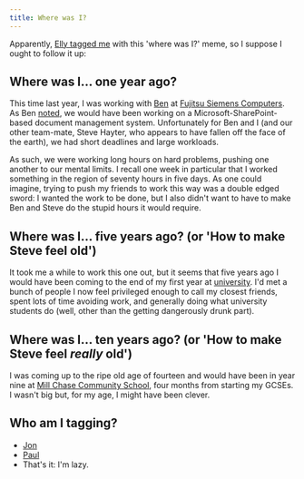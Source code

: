 ```yaml
---
title: Where was I?
---
```

Apparently, [Elly tagged me][Elly source] with this 'where was I?' meme,
so I suppose I ought to follow it up:

## Where was I… one year ago?

This time last year, I was working with [Ben][] at [Fujitsu Siemens
Computers][FSC]. As Ben [noted][where Ben was], we would have been
working on a Microsoft-SharePoint-based document management system.
Unfortunately for Ben and I (and our other team-mate, Steve Hayter, who
appears to have fallen off the face of the earth), we had short
deadlines and large workloads.

As such, we were working long hours on hard problems, pushing one
another to our mental limits. I recall one week in particular that I
worked something in the region of seventy hours in five days. As one
could imagine, trying to push my friends to work this way was a double
edged sword: I wanted the work to be done, but I also didn't want to
have to make Ben and Steve do the stupid hours it would require.

## Where was I… five years ago? (or 'How to make Steve feel old')

It took me a while to work this one out, but it seems that five years
ago I would have been coming to the end of my first year at
[university][UniS]. I'd met a bunch of people I now feel privileged
enough to call my closest friends, spent lots of time avoiding work, and
generally doing what university students do (well, other than the
getting dangerously drunk part).

## Where was I… ten years ago? (or 'How to make Steve feel *really* old')

I was coming up to the ripe old age of fourteen and would have been in
year nine at [Mill Chase Community School][Mill Chase], four months from
starting my GCSEs. I wasn't big but, for my age, I might have been
clever.

## Who am I tagging?

* [Jon][]
* [Paul][]
* That's it: I'm lazy.

[Elly source]: http://www.ellythompson.co.uk/blog/2006/04/23/where-was-i/
[Ben]: http://ben-ward.co.uk/
[FSC]: http://www.fujitsu-siemens.com/
[where Ben was]: http://ben-ward.co.uk/journal/where-was-i/
[UniS]: http://www.surrey.ac.uk/ "University of Surrey"
[Mill Chase]: http://www.millchase.hants.sch.uk/
[Jon]: http://mindthe.net/badger/ "Jonathan Relf"
[Paul]: http://www.sober-productions.com/ "Paul Park"
